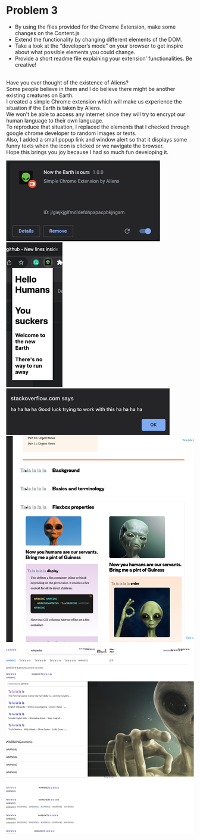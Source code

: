 # Problem 3

- By using the files provided for the Chrome Extension, make some changes on the Content.js
- Extend the functionality by changing different elements of the DOM. 
- Take a look at the “developer’s mode” on your browser to get inspire about what possible elements you could change. 
- Provide a short readme file explaining your extension’ functionalities. Be creative!


<br />
Have you ever thought of the existence of Aliens?
<br />
Some people believe in them and I do believe there might be another existing creatures on Earth.
<br />
I created a simple Chrome extension which will make us experience the situation if the Earth is taken by Aliens.
<br />
We won't be able to access any internet since they will try to encrypt our human language to their own language.
<br />
To reproduce that situation, I replaced the elements that I checked through google chrome developer to random images or texts.
<br />
Also, I added a small popup link and window alert so that it displays some funny texts when the icon is clicked or we navigate the browser.
<br /> 
Hope this brings you joy because I had so much fun developing it.



![Sketch](/images/ext1.png) ![Sketch](/images/ext2.png)
![Sketch](/images/ext3.png)
![Sketch](/images/ext4.png)
![Sketch](/images/ext5.png)

